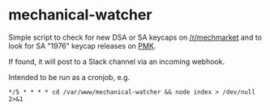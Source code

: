 # mechanical-watcher

Simple script to check for new DSA or SA keycaps on [/r/mechmarket](https://www.reddit.com/r/mechmarket) and to look for SA "1976" keycap releases on [PMK](http://pimpmykeyboard.com/sa-1976-keycap-set/).

If found, it will post to a Slack channel via an incoming webhook.

Intended to be run as a cronjob, e.g.
```
*/5 * * * * cd /var/www/mechanical-watcher && node index > /dev/null 2>&1
```

